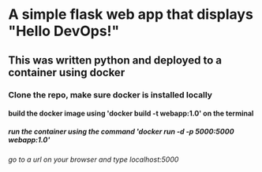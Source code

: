 # A simple flask web app that displays "Hello DevOps!"

## This was written python and deployed to a container using docker

### Clone the repo, make sure docker is installed locally

#### build the docker image using 'docker build -t webapp:1.0' on the terminal

##### run the container using the command 'docker run -d -p 5000:5000 webapp:1.0'

###### go to a url on your browser and type localhost:5000
